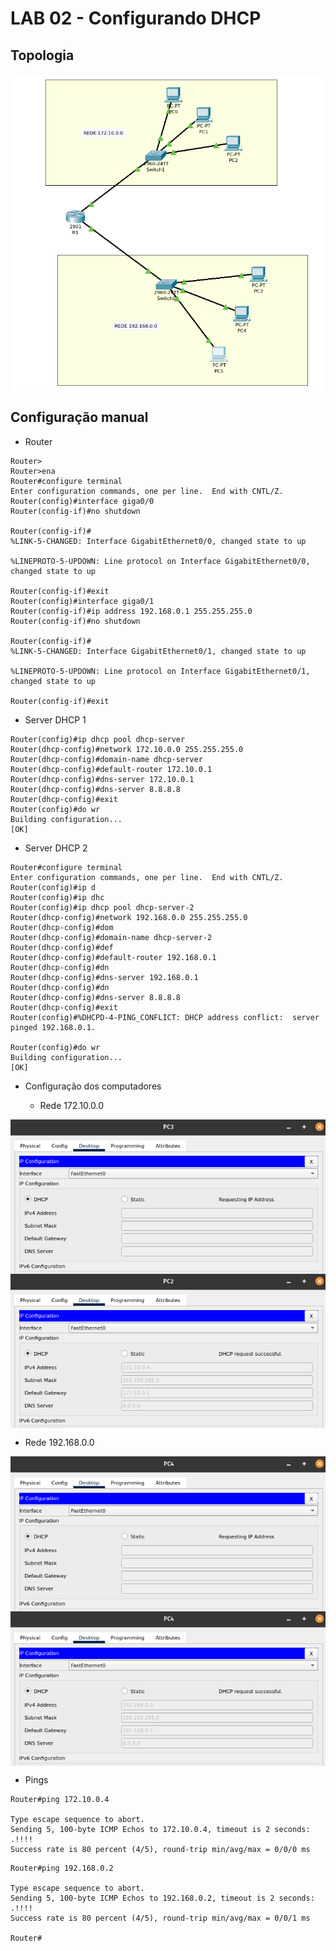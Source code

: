 # LAB 02 - Configurando DHCP

## Topologia

<div style='display: inline-block'>
   <img align="center" alt="rede-topology" src='rede-topology.png' />
</div>

</br>

## Configuração manual

- Router

```
Router>
Router>ena
Router#configure terminal
Enter configuration commands, one per line.  End with CNTL/Z.
Router(config)#interface giga0/0
Router(config-if)#no shutdown 

Router(config-if)#
%LINK-5-CHANGED: Interface GigabitEthernet0/0, changed state to up

%LINEPROTO-5-UPDOWN: Line protocol on Interface GigabitEthernet0/0, changed state to up

Router(config-if)#exit
Router(config)#interface giga0/1
Router(config-if)#ip address 192.168.0.1 255.255.255.0
Router(config-if)#no shutdown 

Router(config-if)#
%LINK-5-CHANGED: Interface GigabitEthernet0/1, changed state to up

%LINEPROTO-5-UPDOWN: Line protocol on Interface GigabitEthernet0/1, changed state to up

Router(config-if)#exit
```

- Server DHCP 1
```
Router(config)#ip dhcp pool dhcp-server 
Router(dhcp-config)#network 172.10.0.0 255.255.255.0
Router(dhcp-config)#domain-name dhcp-server
Router(dhcp-config)#default-router 172.10.0.1 
Router(dhcp-config)#dns-server 172.10.0.1
Router(dhcp-config)#dns-server 8.8.8.8
Router(dhcp-config)#exit
Router(config)#do wr
Building configuration...
[OK]
```

- Server DHCP 2

```
Router#configure terminal
Enter configuration commands, one per line.  End with CNTL/Z.
Router(config)#ip d
Router(config)#ip dhc
Router(config)#ip dhcp pool dhcp-server-2
Router(dhcp-config)#network 192.168.0.0 255.255.255.0
Router(dhcp-config)#dom
Router(dhcp-config)#domain-name dhcp-server-2
Router(dhcp-config)#def
Router(dhcp-config)#default-router 192.168.0.1
Router(dhcp-config)#dn
Router(dhcp-config)#dns-server 192.168.0.1
Router(dhcp-config)#dn
Router(dhcp-config)#dns-server 8.8.8.8
Router(dhcp-config)#exit
Router(config)#%DHCPD-4-PING_CONFLICT: DHCP address conflict:  server pinged 192.168.0.1.

Router(config)#do wr
Building configuration...
[OK]
```
- Configuração dos computadores

  - Rede 172.10.0.0 

<div style='display: inline-block'>
   <img align="center" alt="rede-topology" src='img-01-topology.png' />
</div>

</br>

<div style='display: inline-block'>
   <img align="center" alt="rede-topology" src='img-02-topology.png' />
</div>

</br>


   - Rede 192.168.0.0
   
<div style='display: inline-block'>
   <img align="center" alt="rede-topology" src='img-03-topology.png' />
</div>

</br>

<div style='display: inline-block'>
   <img align="center" alt="rede-topology" src='img-04-topology.png' />
</div>


</br>

- Pings
```
Router#ping 172.10.0.4

Type escape sequence to abort.
Sending 5, 100-byte ICMP Echos to 172.10.0.4, timeout is 2 seconds:
.!!!!
Success rate is 80 percent (4/5), round-trip min/avg/max = 0/0/0 ms
```


```
Router#ping 192.168.0.2

Type escape sequence to abort.
Sending 5, 100-byte ICMP Echos to 192.168.0.2, timeout is 2 seconds:
.!!!!
Success rate is 80 percent (4/5), round-trip min/avg/max = 0/0/1 ms

Router#
```

